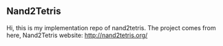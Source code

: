 ## Nand2Tetris

Hi, this is my implementation repo of nand2tetris.
The project comes from here, Nand2Tetris website: http://nand2tetris.org/
